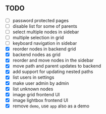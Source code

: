 ## TODO

- [ ] password protected pages
- [ ] disable list for some of parents
- [ ] select multiple nodes in sidebar
- [ ] multiple selection in grid
- [ ] keyboard navigation in sidebar
- [x] reorder nodes in backend grid
- [x] backend nodes as grid
- [x] reorder and move nodes in the sidebar
- [x] move path and parent updates to backend
- [x] add support for updating nested paths
- [x] list users in settings
- [x] make user admin by admin
- [x] list unknown nodes
- [x] image grid frontend UI
- [x] image lightbox frontend UI
- [x] remove `demo`, use `app` also as a demo
